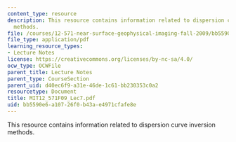```yaml
---
content_type: resource
description: This resource contains information related to dispersion curve inversion
  methods.
file: /courses/12-571-near-surface-geophysical-imaging-fall-2009/bb5590e6a10726f0b43ae4971cfafe8e_MIT12_571F09_Lec7.pdf
file_type: application/pdf
learning_resource_types:
- Lecture Notes
license: https://creativecommons.org/licenses/by-nc-sa/4.0/
ocw_type: OCWFile
parent_title: Lecture Notes
parent_type: CourseSection
parent_uid: d40ec6f9-a31e-46de-1c61-bb230353c0a2
resourcetype: Document
title: MIT12_571F09_Lec7.pdf
uid: bb5590e6-a107-26f0-b43a-e4971cfafe8e
---
```

This resource contains information related to dispersion curve inversion methods.